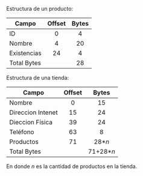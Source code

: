 Estructura de un producto:

|    Campo    | Offset | Bytes |
| ----------- |:------:|:-----:|
| ID          | 0      | 4     |
| Nombre      | 4      | 20    |
| Existencias | 24     | 4     |
| Total Bytes |        | 28    |

Estructura de una tienda:

|       Campo       | Offset |   Bytes   |
| ----------------- |:------:|:---------:|
| Nombre            | 0      | 15        |
| Direccion Intenet | 15     | 24        |
| Dieccion Física   | 39     | 24        |
| Teléfono          | 63     |  8        |
| Productos         | 71     | 28*$n$    |
| Total Bytes       |        | 71+28*$n$ |

En donde $n$ es la cantidad de productos en la tienda.